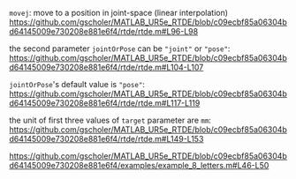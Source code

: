 `movej`: move to a position in joint-space (linear interpolation) 
https://github.com/gscholer/MATLAB_UR5e_RTDE/blob/c09ecbf85a06304bd64145009e730208e881e6f4/rtde/rtde.m#L96-L98

the second parameter `jointOrPose` can be `"joint"` or `"pose"`:
https://github.com/gscholer/MATLAB_UR5e_RTDE/blob/c09ecbf85a06304bd64145009e730208e881e6f4/rtde/rtde.m#L104-L107

`jointOrPose`'s default value is `"pose"`:
https://github.com/gscholer/MATLAB_UR5e_RTDE/blob/c09ecbf85a06304bd64145009e730208e881e6f4/rtde/rtde.m#L117-L119

the unit of first three values of `target` parameter are `mm`:
https://github.com/gscholer/MATLAB_UR5e_RTDE/blob/c09ecbf85a06304bd64145009e730208e881e6f4/rtde/rtde.m#L149-L153

https://github.com/gscholer/MATLAB_UR5e_RTDE/blob/c09ecbf85a06304bd64145009e730208e881e6f4/examples/example_8_letters.m#L46-L50
